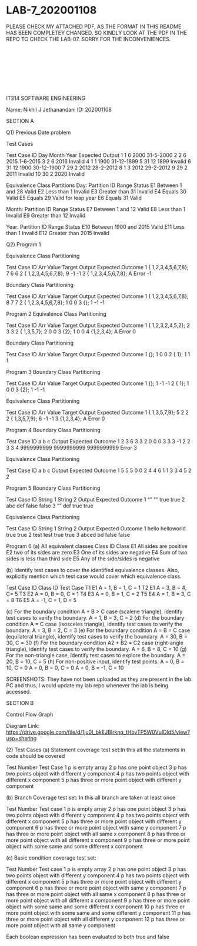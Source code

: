 # LAB-7_202001108

PLEASE CHECK MY ATTACHED PDF, AS THE FORMAT IN THIS README HAS BEEN COMPLETEY CHANGED. SO KINDLY LOOK AT THE PDF IN THE REPO TO CHECK THE LAB-07.
SORRY FOR THE INCONVENIENCES.




<br> <br>
<br> <br>

<br> <br>




IT314 
SOFTWARE ENGINEERING


Name: Nikhil J Jethanandani
ID: 202001108


SECTION A



Q1) Previous Date problem

Test Cases

Test Case ID
Day
Month
Year
Expected Output
1
1
6
2000
31-5-2000
2
2
6
2015
1-6-2015
3
2
6
2016
Invalid
4
1
1
1900
31-12-1899
5
31
12
1899
Invalid
6
31
12
1900
30-12-1900
7
29
2
2012
28-2-2012
8
1
3
2012
29-2-2012
9
29
2
2011
Invalid
10
30
2
2020
Invalid

Equivalence Class Partitions
Day:
Partition ID
Range
Status
E1
Between 1 and 28
Valid
E2
Less than 1
Invalid
E3
Greater than 31
Invalid
E4
Equals 30
Valid
E5
Equals 29
Valid for leap year
E6
Equals 31
Valid

 
Month:
Partition ID
Range
Status
E7
Between 1 and 12
Valid
E8
Less than 1
Invalid
E9
Greater than 12
Invalid

Year:
Partition ID
Range
Status
E10
Between 1900 and 2015
Valid
E11
Less than 1
Invalid
E12
Greater than 2015
Invalid

 







Q2) 
Program 1

Equivalence Class Partitioning

Test Case ID
Arr Value
Target
Output
Expected Outcome
1
{ 1,2,3,4,5,6,7,8};
7
6
6
2
{ 1,2,3,4,5,6,7,8};
9
-1
-1
3
{ 1,2,3,4,5,6,7,8};
A
Error
-1


Boundary Class Partitioning

Test Case ID
Arr Value
Target
Output
Expected Outcome
1
{ 1,2,3,4,5,6,7,8};
8
7
7
2
{ 1,2,3,4,5,6,7,8};
1
0
0
3
{};
1
-1
-1





Program 2
Equivalence Class Partitioning

Test Case ID
Arr Value
Target
Output
Expected Outcome
1
{ 1,2,3,2,4,5,2};
2
3
3
2
{ 1,3,5,7};
2
0
0
3
{2};
1
0
0
4
{1,2,3,4};
A
Error
0


Boundary Class Partitioning

Test Case ID
Arr Value
Target
Output
Expected Outcome
1
{};
1
0
0
2
{ 1};
1
1
1



Program 3
Boundary Class Partitioning

Test Case ID
Arr Value
Target
Output
Expected Outcome
1
{};
1
-1
-1
2
{ 1};
1
0
0
3
{2};
1
-1
-1


Equivalence Class Partitioning

Test Case ID
Arr Value
Target
Output
Expected Outcome
1
{ 1,3,5,7,9};
5
2
2
2
{ 1,3,5,7,9};
6
-1
-1
3
{1,2,3,4};
A
Error
0




Program 4
Boundary Class Partitioning

Test Case ID
a
b
c
Output
Expected Outcome
1
2
3
6
3
3
2
0
0
0
3
3
3
-1
2
2
3
3
4
9999999999
9999999999
9999999999
Error
3



Equivalence Class Partitioning

Test Case ID
a
b
c
Output
Expected Outcome
1
5
5
5
0
0
2
4
4
6
1
1
3
3
4
5
2
2



Program 5
Boundary Class Partitioning

Test Case ID
String 1
String 2
Output
Expected Outcome
1
“”
“”
true
true
2
abc
def
false
false
3
“”
def
true
true


Equivalence Class Partitioning

Test Case ID
String 1
String 2
Output
Expected Outcome
1
hello
helloworld
true
true
2
test
test
true
true
3
abced
bd
false
false


Program 6
(a) All equivalent classes
Class ID
Class
E1
All sides are positive
E2
two of its sides are zero
E3
One of its sides are negative
E4
Sum of two sides is less than third side
E5
Any of the side/sides is negative

 
(b) Identify test cases to cover the identified equivalence classes. Also, explicitly mention which test case would cover which equivalence class.
 
Test Case ID
Class ID
Test Case
T1
E1
A = 1, B = 1, C = 1
T2
E1
A = 3, B = 4, C= 5
T3
E2
A = 0, B = 0, C = 1
T4
E3
A = 0, B = 1, C = 2
T5
E4
A = 1, B = 3, C = 8
T6
E5
A = -1, C = 1, D = 5

(c) For the boundary condition A + B > C case (scalene triangle), identify test cases to verify the boundary.
A = 1, B = 3, C = 2 (d) For the boundary condition A = C case (isosceles triangle), identify test cases to verify the boundary.
A = 3, B = 2, C = 3 (e) For the boundary condition A = B = C case (equilateral triangle), identify test cases to verify the boundary.
A = 30, B = 30, C = 30 (f) For the boundary condition A2 + B2 = C2 case (right-angle triangle), identify test cases to verify the boundary.
A = 6, B = 8, C = 10 (g) For the non-triangle case, identify test cases to explore the boundary. A = 20, B = 10, C = 5 (h) For non-positive input, identify test points. A = 0, B = 10, C = 0
A = 0, B = 0, C = 0
A = 0, B = -1, C = 10


SCREENSHOTS:
They have not been uploaded as they are present in the lab PC and thus, I would update my lab repo whenever the lab is being accessed.



SECTION B

Control Flow Graph



Diagram Link: https://drive.google.com/file/d/1ju0I_bkEJBIrknq_tHbvTP5W0VuIDld5/view?usp=sharing


(2) Test Cases 
(a) Statement coverage test set:In this all the statements in code should be covered

Test Number
Test Case
1
p is empty array
2
p has one point object 
3
p has two points object with different y component
4
p has two points object with different x component
5
p has three or more point object with different y component



(b) Branch Coverage test set: In this all branch are taken at least once

Test Number
Test case
1
p is empty array
2
p has one point object
3
p has two points object with different y component
4
p has two points object with different x component
5
p has three or more point object with different y component
6
p has three or more point object with same y component
7
p has three or more point object with all same x component
8
p has three or more point object with all different x component
9
p has three or more point object with some same and some different x component




(c) Basic condition coverage test set: 

Test Number
Test case
1
p is empty array
2
p has one point object
3
p has two points object with different y component
4
 p has two points object with different x component 
5
p has three or more point object with different y component
6
p has three or more point object with same y component
7
p has three or more point object with all same x component
8
p has three or more point object with all different x component
9
p has three or more point object with some same and some different x component
10
p has three or more point object with some same and some different y component
11
p has three or more point object with all different y component
12
p has three or more point object with all same y component



Each boolean expression has been evaluated to both true and false




